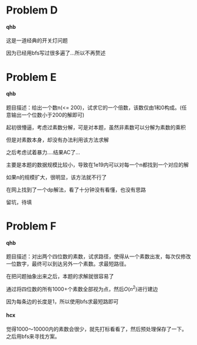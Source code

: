 

# Problem D

#### qhb

这是一道经典的开关灯问题

因为已经用bfs写过很多遍了...所以不再赘述

# Problem E

#### qhb

题目描述：给出一个数n(<= 200)，试求它的一个倍数，该数仅由1和0构成。(任意输出一个位数小于200的解即可)

起初很懵逼，考虑过素数分解，可是对本题，虽然非素数可以分解为素数的乘积

但是对素数本身，却没有办法利用该方法求解

之后考虑试着暴力….结果AC了...

主要是本题的数据规模比较小，导致在1e19内可以对每一个n都找到一个对应的解

如果n的规模扩大，很明显，该方法就不行了

在网上找到了一个dp解法，看了十分钟没有看懂，也没有思路

留坑，待填

# Problem F

#### qhb

题目描述：对出两个四位数的素数，试求路径，使得从一个素数出发，每次仅修改一位数字，最终可以到达另外一个素数。求最短路径。

在把问题抽象出来之后，本题的求解就很容易了

通过将四位数的所有1000+个素数全部视为点，然后$O(n^2)$进行建边

因为每条边的长度是1，所以使用bfs求最短路即可

#### hcx
觉得1000～10000内的素数会很少，就先打标看看了，然后预处理保存了一下。之后用bfs来寻找方案。

